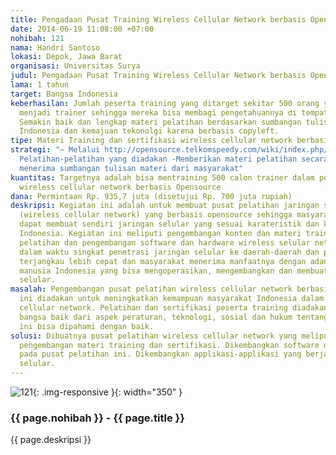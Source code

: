 ```yaml
---
title: Pengadaan Pusat Training Wireless Cellular Network berbasis OpenBTS
date: 2014-06-19 11:08:00 +07:00
nohibah: 121
nama: Handri Santoso
lokasi: Depok, Jawa Barat
organisasi: Universitas Surya
judul: Pengadaan Pusat Training Wireless Cellular Network berbasis OpenBTS
lama: 1 tahun
target: Bangsa Indonesia
keberhasilan: Jumlah peserta training yang ditarget sekitar 500 orang yang dilatih
  menjadi trainer sehingga mereka bisa membagi pengetahuannya di tempatnya tinggal.
  Semakin baik dan lengkap materi pelatihan berdasarkan sumbangan tulisan masyarakat
  Indonesia dan kemajuan tekonolgi karena berbasis copyleft.
tipe: Materi Training dan sertifikasi wireless cellular network berbasis Opensource
strategi: "– Melalui http://opensource.telkomspeedy.com/wiki/index.php/Main_Page –
  Pelatihan-pelatihan yang diadakan -Memberikan materi pelatihan secara gratis dan
  menerima sumbangan tulisan materi dari masyarakat"
kuantitas: Targetnya adalah bisa mentraining 500 calon trainer dalam pengembangan
  wireless cellular network berbasis Opensource
dana: Permintaan Rp. 935,7 juta (disetujui Rp. 700 juta rupiah)
deskripsi: Kegiatan ini adalah untuk membuat pusat pelatihan jaringan selular nirkabel
  (wireless cellular network) yang berbasis opensource sehingga masyarakat Indonesia
  dapat membuat sendiri jaringan selular yang sesuai karateristik dan kondisi masyarakat
  Indonesia. Kegiatan ini meliputi pengembangan konten dan materi training, sertifikasi,
  pelatihan dan pengembangan software dan hardware wireless selular network. Sehingga
  dalam waktu singkat penetrasi jaringan selular ke daerah-daerah dan pedalaman dapat
  terjangkau lebih cepat dan masyarakat menerima manfaatnya dengan adanya sumber daya
  manusia Indonesia yang bisa mengoperasikan, mengembangkan dan membuat sendiri jaringan
  selular.
masalah: Pengembangan pusat pelatihan wireless cellular network berbasis Opensource
  ini diadakan untuk meningkatkan kemampuan masyarakat Indonesia dalam teknologi wireless
  cellular network. Pelatihan dan sertifikasi peserta training diadakan agar pemahaman
  bangsa baik dari aspek peraturan, teknologi, sosial dan hukum tentang teknologi
  ini bisa dipahami dengan baik.
solusi: Dibuatnya pusat pelatihan wireless cellular network yang meliputi pelatihan,
  pengembangan materi training dan sertifikasi. Dikembangkan software dan hardware
  pada pusat pelatihan ini. Dikembangkan applikasi-applikasi yang berjalan pada jaringan
  selular.
---
```


![121](/static/img/hibahcms/121.png){: .img-responsive }{: width="350" }

### {{ page.nohibah }} - {{ page.title }}

{{ page.deskripsi }}
